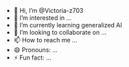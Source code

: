 - 👋 Hi, I’m @Victoria-z703
- 👀 I’m interested in ...
- 🌱 I’m currently learning generalized AI
- 💞️ I’m looking to collaborate on ...
- 📫 How to reach me ...
- 😄 Pronouns: ...
- ⚡ Fun fact: ...

<!---
Victoria-z703/Victoria-z703 is a ✨ special ✨ repository because its `README.md` (this file) appears on your GitHub profile.
You can click the Preview link to take a look at your changes.
--->
